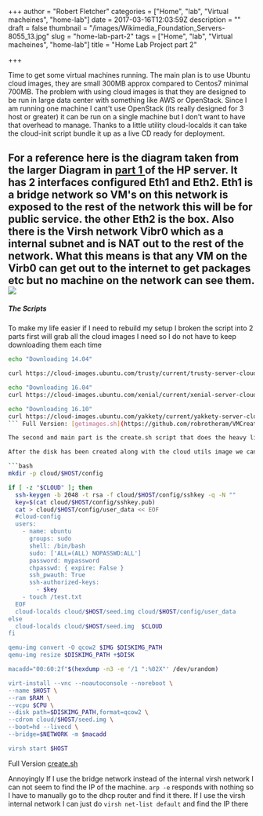 +++
author = "Robert Fletcher"
categories = ["Home", "lab", "Virtual macheines", "home-lab"]
date = 2017-03-16T12:03:59Z
description = ""
draft = false
thumbnail = "/images/Wikimedia_Foundation_Servers-8055_13.jpg"
slug = "home-lab-part-2"
tags = ["Home", "lab", "Virtual macheines", "home-lab"]
title = "Home Lab Project part 2"

+++


Time to get some virtual machines running. The main plan is to use Ubuntu cloud images, they are small 300MB approx compared to Centos7 minimal 700MB. The problem with using cloud images is that they are designed to be run in large data center with something like AWS or OpenStack. Since I am running one machine I cant't use OpenStack (its really designed for 3 host or greater) it can be run on a single machine but I don't want to have that overhead to manage.  Thanks to a little utility cloud-localds it can take the cloud-init script bundle it up as a live CD ready for deployment.

For a reference here is the diagram taken from the larger Diagram in [part 1 ](https://blog.robrotheram.com/2017/03/13/my-home-lab/) of the HP server. It has 2 interfaces configured Eth1 and Eth2. Eth1 is a bridge network so VM's on this network is exposed to the rest of the network this will be for public service. the other Eth2 is the box. Also there is the Virsh network Vibr0 which as a internal subnet and is NAT out to the rest of the network. What this means is that any VM on the Virb0 can get out to the internet to get packages etc but no machine on the network can see them.
![](/images/HomeLabDiagram-2.png)
---

##### The Scripts
     
To make my life easier if I need to rebuild my setup I broken the script into 2 parts first will grab all the cloud images I need so I do not have to keep downloading them each time

```bash
echo "Downloading 14.04"

curl https://cloud-images.ubuntu.com/trusty/current/trusty-server-cloudimg-amd64-disk1.img -o trusty-server-cloudimg-amd64-disk1.img

echo "Downloading 16.04"
curl https://cloud-images.ubuntu.com/xenial/current/xenial-server-cloudimg-amd64-disk1.img -o xenial-server-cloudimg-amd64-disk1.img

echo "Downloading 16.10"
curl https://cloud-images.ubuntu.com/yakkety/current/yakkety-server-cloudimg-amd64.img     -o  yakkety-server-cloudimg-amd64.img
``` Full Version: [getimages.sh](https://github.com/robrotheram/VMCreator/blob/master/getimages.sh)

The second and main part is the create.sh script that does the heavy lifting of generating a default cloud-init script and new ssh key-pairs for each VM. Although you can skip this if you specify a your own cloud init script. It creates a hard disk of the size specified from any of the Ubuntu versions that has been downloaded. Using a little bit of UNIX magic found from [here](https://superuser.com/a/470745) a small one liner mac generation

After the disk has been created along with the cloud utils image we can create the VM using virsh and start it. 

```bash
mkdir -p cloud/$HOST/config

if [ -z "$CLOUD" ]; then
  ssh-keygen -b 2048 -t rsa -f cloud/$HOST/config/sshkey -q -N ""
  key=$(cat cloud/$HOST/config/sshkey.pub)
  cat > cloud/$HOST/config/user_data << EOF
  #cloud-config
  users:
    - name: ubuntu
      groups: sudo
      shell: /bin/bash
      sudo: ['ALL=(ALL) NOPASSWD:ALL']
      password: mypassword
      chpasswd: { expire: False }
      ssh_pwauth: True
      ssh-authorized-keys:
        - $key
    - touch /test.txt
  EOF
  cloud-localds cloud/$HOST/seed.img cloud/$HOST/config/user_data
else
  cloud-localds cloud/$HOST/seed.img  $CLOUD
fi

qemu-img convert -O qcow2 $IMG $DISKIMG_PATH
qemu-img resize $DISKIMG_PATH +$DISK

macadd="00:60:2f"$(hexdump -n3 -e '/1 ":%02X"' /dev/urandom)

virt-install --vnc --noautoconsole --noreboot \
--name $HOST \
--ram $RAM \
--vcpu $CPU \
--disk path=$DISKIMG_PATH,format=qcow2 \
--cdrom cloud/$HOST/seed.img \
--boot=hd --livecd \
--bridge=$NETWORK -m $macadd

virsh start $HOST
```
Full Version [create.sh](https://github.com/robrotheram/VMCreator/blob/master/create.sh)

Annoyingly If I use the bridge network instead of the internal virsh network I can not seem to find the IP of the machine. `arp -e` responds with nothing so I have to manually go to the dhcp router and find it there. If I use the virsh internal network I can just do `virsh net-list default` and find the IP there

